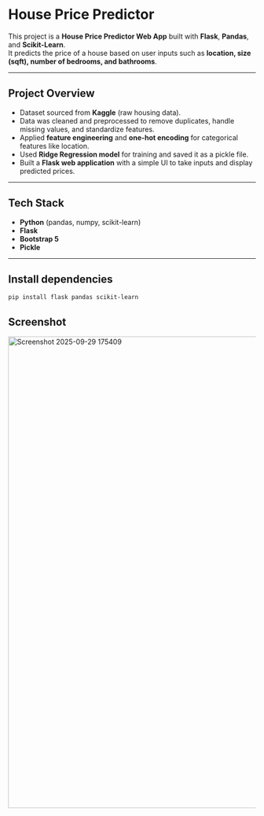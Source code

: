 # House Price Predictor  

This project is a **House Price Predictor Web App** built with **Flask**, **Pandas**, and **Scikit-Learn**.  
It predicts the price of a house based on user inputs such as **location, size (sqft), number of bedrooms, and bathrooms**.  

---

## Project Overview  

- Dataset sourced from **Kaggle** (raw housing data).  
- Data was cleaned and preprocessed to remove duplicates, handle missing values, and standardize features.  
- Applied **feature engineering** and **one-hot encoding** for categorical features like location.  
- Used **Ridge Regression model** for training and saved it as a pickle file.  
- Built a **Flask web application** with a simple UI to take inputs and display predicted prices.  

---

## Tech Stack  

- **Python** (pandas, numpy, scikit-learn)  
- **Flask**   
- **Bootstrap 5**   
- **Pickle**   

---

## Install dependencies

```bash
pip install flask pandas scikit-learn
```

## Screenshot

<img width="1918" height="959" alt="Screenshot 2025-09-29 175409" src="https://github.com/user-attachments/assets/85555a1f-fc25-4398-81d4-789e286b2224" />




